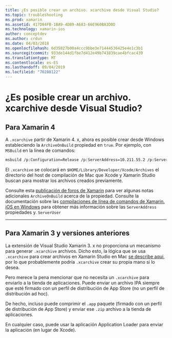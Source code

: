 ```yaml
---
title: ¿Es posible crear un archivo. xcarchive desde Visual Studio?
ms.topic: troubleshooting
ms.prod: xamarin
ms.assetid: 417D84FB-1BA9-4DB9-A683-66E960BA3D0D
ms.technology: xamarin-ios
author: conceptdev
ms.author: crdun
ms.date: 04/03/2018
ms.openlocfilehash: 6d35827b00a4ccc9bbe3e71444536425e4e1c3b1
ms.sourcegitcommit: 933de144d1fbe7d412e49b743839cae4bfcac439
ms.translationtype: MT
ms.contentlocale: es-ES
ms.lasthandoff: 09/04/2019
ms.locfileid: "70288122"
---
```

# <a name="is-it-possible-to-create-a-xcarchive-archive-from-visual-studio"></a>¿Es posible crear un archivo. xcarchive desde Visual Studio?

## <a name="for-xamarin-4"></a>Para Xamarin 4

A `.xcarchive` partir de Xamarin 4. x, ahora es posible crear desde Windows estableciendo la `ArchiveOnBuild` propiedad en `true`. Por ejemplo, con `MSBuild` en la línea de comandos:

```bash
msbuild /p:Configuration=Release /p:ServerAddress=10.211.55.2 /p:ServerUser=xamUser /p:Platform=iPhone /p:ArchiveOnBuild=true /t:"Build" MyProject.csproj
```

El `.xcarchive` se colocará en `$HOME/Library/Developer/Xcode/Archives` el directorio del host de compilación de Mac que Xcode y Xamarin Studio buscan para mostrar los archivos creados previamente.

Consulte esta [publicación de foros de Xamarin](https://forums.xamarin.com/discussion/comment/156635/#Comment_156635) para ver algunas notas adicionales `ArchiveOnBuild` acerca de la propiedad. Consulte la documentación sobre las [compilaciones de línea de comandos de Xamarin. iOS en Windows](~/ios/get-started/installation/windows/connecting-to-mac/index.md) para obtener más información sobre las `ServerAddress` propiedades y. `ServerUser`

* * *

## <a name="for-xamarin-3-and-earlier"></a>Para Xamarin 3 y versiones anteriores

La extensión de Visual Studio Xamarin 3. x no proporciona un mecanismo para generar `.xcarchive` archivos. Dicho esto, la lógica que se usa `.xcarchive` para crear archivos en Xamarin Studio en Mac [se describe aquí](https://bugzilla.xamarin.com/show_bug.cgi?id=35#c5), por lo que probablemente podría `.xcarchive` crear su propia mano si lo desea.

Pero merece la pena mencionar que no necesita un `.xcarchive` para enviarlo a la tienda de aplicaciones. Puede enviar un archivo IPA siempre que esté firmado con un perfil de distribución de App Store (no un perfil de distribución ad hoc).

De hecho, incluso puede comprimir el `.app` paquete (firmado con un perfil de distribución de App Store) y enviar ese `.zip` archivo a la tienda de aplicaciones.

En cualquier caso, puede usar la aplicación Application Loader para enviar la aplicación (en lugar de Xcode).

